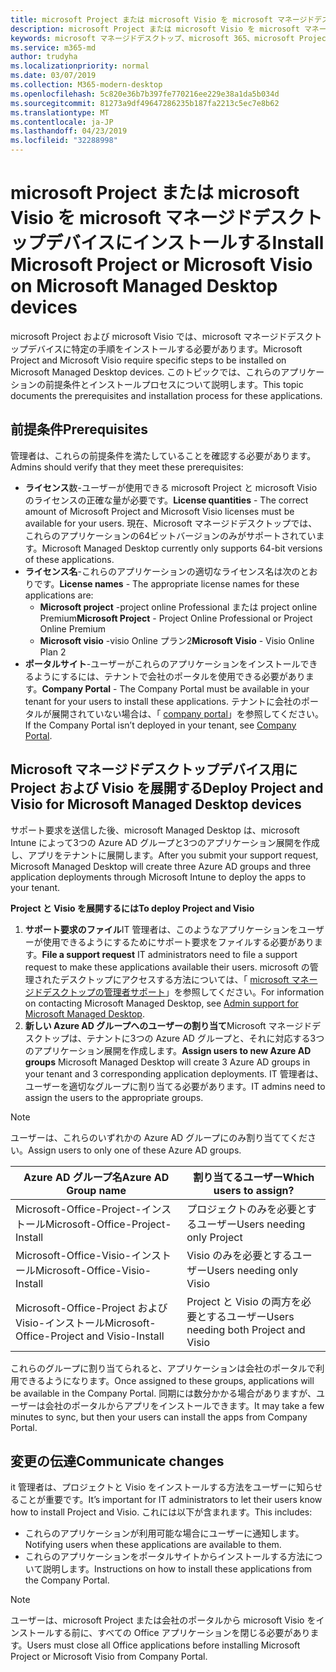 ```yaml
---
title: microsoft Project または microsoft Visio を microsoft マネージドデスクトップデバイスにインストールする
description: microsoft Project または microsoft Visio を microsoft マネージドデスクトップデバイスにインストールするための情報
keywords: microsoft マネージドデスクトップ、microsoft 365、microsoft Project、microsoft Visio
ms.service: m365-md
author: trudyha
ms.localizationpriority: normal
ms.date: 03/07/2019
ms.collection: M365-modern-desktop
ms.openlocfilehash: 5c820e36b7b397fe770216ee229e38a1da5b034d
ms.sourcegitcommit: 81273a9df49647286235b187fa2213c5ec7e8b62
ms.translationtype: MT
ms.contentlocale: ja-JP
ms.lasthandoff: 04/23/2019
ms.locfileid: "32288998"
---
```

# <a name="install-microsoft-project-or-microsoft-visio-on-microsoft-managed-desktop-devices"></a><span data-ttu-id="4f562-104">microsoft Project または microsoft Visio を microsoft マネージドデスクトップデバイスにインストールする</span><span class="sxs-lookup"><span data-stu-id="4f562-104">Install Microsoft Project or Microsoft Visio on Microsoft Managed Desktop devices</span></span>

<span data-ttu-id="4f562-105">microsoft Project および microsoft Visio では、microsoft マネージドデスクトップデバイスに特定の手順をインストールする必要があります。</span><span class="sxs-lookup"><span data-stu-id="4f562-105">Microsoft Project and Microsoft Visio require specific steps to be installed on Microsoft Managed Desktop devices.</span></span> <span data-ttu-id="4f562-106">このトピックでは、これらのアプリケーションの前提条件とインストールプロセスについて説明します。</span><span class="sxs-lookup"><span data-stu-id="4f562-106">This topic documents the prerequisites and installation process for these applications.</span></span>

## <a name="prerequisites"></a><span data-ttu-id="4f562-107">前提条件</span><span class="sxs-lookup"><span data-stu-id="4f562-107">Prerequisites</span></span>

<span data-ttu-id="4f562-108">管理者は、これらの前提条件を満たしていることを確認する必要があります。</span><span class="sxs-lookup"><span data-stu-id="4f562-108">Admins should verify that they meet these prerequisites:</span></span>
- <span data-ttu-id="4f562-109">**ライセンス**数-ユーザーが使用できる microsoft Project と microsoft Visio のライセンスの正確な量が必要です。</span><span class="sxs-lookup"><span data-stu-id="4f562-109">**License quantities** - The correct amount of Microsoft Project and Microsoft Visio licenses must be available for your users.</span></span> <span data-ttu-id="4f562-110">現在、Microsoft マネージドデスクトップでは、これらのアプリケーションの64ビットバージョンのみがサポートされています。</span><span class="sxs-lookup"><span data-stu-id="4f562-110">Microsoft Managed Desktop currently only supports 64-bit versions of these applications.</span></span> 
- <span data-ttu-id="4f562-111">**ライセンス名**-これらのアプリケーションの適切なライセンス名は次のとおりです。</span><span class="sxs-lookup"><span data-stu-id="4f562-111">**License names** - The appropriate license names for these applications are:</span></span>
    - <span data-ttu-id="4f562-112">**Microsoft project** -project online Professional または project online Premium</span><span class="sxs-lookup"><span data-stu-id="4f562-112">**Microsoft Project** - Project Online Professional or Project Online Premium</span></span>
    - <span data-ttu-id="4f562-113">**Microsoft visio** -visio Online プラン2</span><span class="sxs-lookup"><span data-stu-id="4f562-113">**Microsoft Visio** - Visio Online Plan 2</span></span>
- <span data-ttu-id="4f562-114">**ポータルサイト**-ユーザーがこれらのアプリケーションをインストールできるようにするには、テナントで会社のポータルを使用できる必要があります。</span><span class="sxs-lookup"><span data-stu-id="4f562-114">**Company Portal** -  The Company Portal must be available in your tenant for your users to install these applications.</span></span> <span data-ttu-id="4f562-115">テナントに会社のポータルが展開されていない場合は、「 [company portal](company-portal.md)」を参照してください。</span><span class="sxs-lookup"><span data-stu-id="4f562-115">If the Company Portal isn’t deployed in your tenant, see [Company Portal](company-portal.md).</span></span>

## <a name="deploy-project-and-visio-for-microsoft-managed-desktop-devices"></a><span data-ttu-id="4f562-116">Microsoft マネージドデスクトップデバイス用に Project および Visio を展開する</span><span class="sxs-lookup"><span data-stu-id="4f562-116">Deploy Project and Visio for Microsoft Managed Desktop devices</span></span>
<span data-ttu-id="4f562-117">サポート要求を送信した後、microsoft Managed Desktop は、microsoft Intune によって3つの Azure AD グループと3つのアプリケーション展開を作成し、アプリをテナントに展開します。</span><span class="sxs-lookup"><span data-stu-id="4f562-117">After you submit your support request, Microsoft Managed Desktop will create three Azure AD groups and three application deployments through Microsoft Intune to deploy the apps to your tenant.</span></span>  

<span data-ttu-id="4f562-118">**Project と Visio を展開するには**</span><span class="sxs-lookup"><span data-stu-id="4f562-118">**To deploy Project and Visio**</span></span>
1. <span data-ttu-id="4f562-119">**サポート要求のファイル**IT 管理者は、このようなアプリケーションをユーザーが使用できるようにするためにサポート要求をファイルする必要があります。</span><span class="sxs-lookup"><span data-stu-id="4f562-119">**File a support request** IT administrators need to file a support request to make these applications available their users.</span></span> <span data-ttu-id="4f562-120">microsoft の管理されたデスクトップにアクセスする方法については、「 [microsoft マネージドデスクトップの管理者サポート](../working-with-managed-desktop/admin-support.md)」を参照してください。</span><span class="sxs-lookup"><span data-stu-id="4f562-120">For information on contacting Microsoft Managed Desktop, see [Admin support for Microsoft Managed Desktop](../working-with-managed-desktop/admin-support.md).</span></span>
2. <span data-ttu-id="4f562-121">**新しい Azure AD グループへのユーザーの割り当て**Microsoft マネージドデスクトップは、テナントに3つの Azure AD グループと、それに対応する3つのアプリケーション展開を作成します。</span><span class="sxs-lookup"><span data-stu-id="4f562-121">**Assign users to new Azure AD groups** Microsoft Managed Desktop will create 3 Azure AD groups in your tenant and 3 corresponding application deployments.</span></span> <span data-ttu-id="4f562-122">IT 管理者は、ユーザーを適切なグループに割り当てる必要があります。</span><span class="sxs-lookup"><span data-stu-id="4f562-122">IT admins need to assign the users to the appropriate groups.</span></span>

>[!NOTE]
><span data-ttu-id="4f562-123">ユーザーは、これらのいずれかの Azure AD グループにのみ割り当ててください。</span><span class="sxs-lookup"><span data-stu-id="4f562-123">Assign users to only one of these Azure AD groups.</span></span> 

<span data-ttu-id="4f562-124">Azure AD グループ名</span><span class="sxs-lookup"><span data-stu-id="4f562-124">Azure AD Group name</span></span> | <span data-ttu-id="4f562-125">割り当てるユーザー</span><span class="sxs-lookup"><span data-stu-id="4f562-125">Which users to assign?</span></span>   
 --- | ---
<span data-ttu-id="4f562-126">Microsoft-Office-Project-インストール</span><span class="sxs-lookup"><span data-stu-id="4f562-126">Microsoft-Office-Project-Install</span></span> | <span data-ttu-id="4f562-127">プロジェクトのみを必要とするユーザー</span><span class="sxs-lookup"><span data-stu-id="4f562-127">Users needing only Project</span></span>
<span data-ttu-id="4f562-128">Microsoft-Office-Visio-インストール</span><span class="sxs-lookup"><span data-stu-id="4f562-128">Microsoft-Office-Visio-Install</span></span> | <span data-ttu-id="4f562-129">Visio のみを必要とするユーザー</span><span class="sxs-lookup"><span data-stu-id="4f562-129">Users needing only Visio</span></span>
<span data-ttu-id="4f562-130">Microsoft-Office-Project および Visio-インストール</span><span class="sxs-lookup"><span data-stu-id="4f562-130">Microsoft-Office-Project and Visio-Install</span></span> | <span data-ttu-id="4f562-131">Project と Visio の両方を必要とするユーザー</span><span class="sxs-lookup"><span data-stu-id="4f562-131">Users needing both Project and Visio</span></span>

<span data-ttu-id="4f562-132">これらのグループに割り当てられると、アプリケーションは会社のポータルで利用できるようになります。</span><span class="sxs-lookup"><span data-stu-id="4f562-132">Once assigned to these groups, applications will be available in the Company Portal.</span></span> <span data-ttu-id="4f562-133">同期には数分かかる場合がありますが、ユーザーは会社のポータルからアプリをインストールできます。</span><span class="sxs-lookup"><span data-stu-id="4f562-133">It may take a few minutes to sync, but then your users can install the apps from Company Portal.</span></span> 

## <a name="communicate-changes"></a><span data-ttu-id="4f562-134">変更の伝達</span><span class="sxs-lookup"><span data-stu-id="4f562-134">Communicate changes</span></span>
<span data-ttu-id="4f562-135">it 管理者は、プロジェクトと Visio をインストールする方法をユーザーに知らせることが重要です。</span><span class="sxs-lookup"><span data-stu-id="4f562-135">It’s important for IT administrators to let their users know how to install Project and Visio.</span></span> <span data-ttu-id="4f562-136">これには以下が含まれます。</span><span class="sxs-lookup"><span data-stu-id="4f562-136">This includes:</span></span> 
- <span data-ttu-id="4f562-137">これらのアプリケーションが利用可能な場合にユーザーに通知します。</span><span class="sxs-lookup"><span data-stu-id="4f562-137">Notifying users when these applications are available to them.</span></span> 
- <span data-ttu-id="4f562-138">これらのアプリケーションをポータルサイトからインストールする方法について説明します。</span><span class="sxs-lookup"><span data-stu-id="4f562-138">Instructions on how to install these applications from the Company Portal.</span></span>

>[!NOTE]
><span data-ttu-id="4f562-139">ユーザーは、microsoft Project または会社のポータルから microsoft Visio をインストールする前に、すべての Office アプリケーションを閉じる必要があります。</span><span class="sxs-lookup"><span data-stu-id="4f562-139">Users must close all Office applications before installing Microsoft Project or Microsoft Visio from Company Portal.</span></span> 

